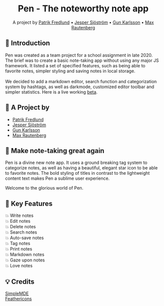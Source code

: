 <h1 align="center">  Pen - The noteworthy note app </h1>

<p align="center"> A project by <a href="https://github.com/patrik-fredlund">Patrik Fredlund</a> •
<a href="https://github.com/SjostromJesper">Jesper Sjöström</a> • <a href="https://github.com/gunkarlsson">Gun Karlsson</a> • <a href="https://github.com/mrautenberg">Max Rautenberg</a> </p>

 ## :seedling: Introduction
  
  Pen was created as a team project for a school assignment in late 2020. The brief was to create a basic note-taking app without using any major JS framework. It listed a set of specified features, such as being able to favorite notes, simpler styling and saving notes in local storage.
  <br>
  <br>
  We decided to add a markdown editor, search function and categorization system by hashtags, as well as darkmode, customized editor toolbar and simpler statistics. Here is a live working [beta](https://penapp.netlify.app/).
  
  ## :information_desk_person: A Project by

- [Patrik Fredlund](https://github.com/patrik-fredlund)
- [Jesper Sjöström](https://github.com/SjostromJesper)
- [Gun Karlsson](https://github.com/gunkarlsson)
- [Max Rautenberg](https://github.com/mrautenberg)
## :crown: Make note-taking great again

Pen is a divine new note app. 
It uses a ground breaking tag system to categorize notes, as well as having a beautiful, elegant star icon to be able to favorite notes. 
The bold styling of titles in contrast to the lightweight content text makes Pen a sublime user experience. 

Welcome to the glorious world of Pen.

## :tada: Key Features

:boom:  Write notes  
:boom:  Edit notes  
:boom:  Delete notes  
:boom:  Search notes  
:boom:  Auto-save notes  
:boom:  Tag notes  
:boom:  Print notes  
:boom:  Markdown notes  
:boom:  Gaze upon notes  
:boom:  Love notes  

## :bulb: Credits

[SimpleMDE](https://github.com/sparksuite/simplemde-markdown-editor)  
[Feathericons](https://feathericons.com)

